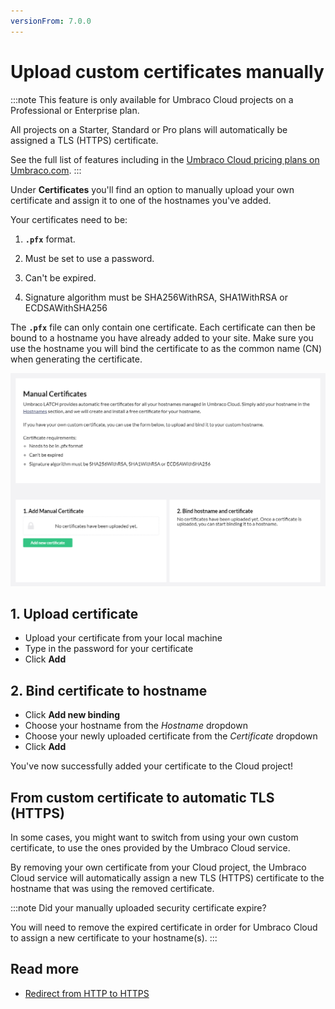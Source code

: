 ```yaml
---
versionFrom: 7.0.0
---
```


# Upload custom certificates manually

:::note
This feature is only available for Umbraco Cloud projects on a Professional or Enterprise plan.

All projects on a Starter, Standard or Pro plans will automatically be assigned a TLS (HTTPS) certificate.

See the full list of features including in the [Umbraco Cloud pricing plans on Umbraco.com](https://umbraco.com/umbraco-cloud-pricing/).
:::

Under **Certificates** you'll find an option to manually upload your own certificate and assign it to one of the hostnames you've added.

Your certificates need to be:

1. **`.pfx`** format.

2. Must be set to use a password.

3. Can't be expired.

4. Signature algorithm must be SHA256WithRSA, SHA1WithRSA or ECDSAWithSHA256

The **`.pfx`** file can only contain one certificate. Each certificate can then be bound to a hostname you have already added to your site. Make sure you use the hostname you will bind the certificate to as the common name (CN) when generating the certificate.

![Custom Certificates](images/Manual-certificate.png)

## 1. Upload certificate

* Upload your certificate from your local machine
* Type in the password for your certificate
* Click **Add**

## 2. Bind certificate to hostname

* Click **Add new binding**
* Choose your hostname from the *Hostname* dropdown
* Choose your newly uploaded certificate from the *Certificate* dropdown
* Click **Add**

You've now successfully added your certificate to the Cloud project!

## From custom certificate to automatic TLS (HTTPS)

In some cases, you might want to switch from using your own custom certificate, to use the ones provided by the Umbraco Cloud service.

By removing your own certificate from your Cloud project, the Umbraco Cloud service will automatically assign a new TLS (HTTPS) certificate to the hostname that was using the removed certificate.

:::note
Did your manually uploaded security certificate expire?

You will need to remove the expired certificate in order for Umbraco Cloud to assign a new certificate to your hostname(s).
:::

## Read more

* [Redirect from HTTP to HTTPS](../Rewrites-on-Cloud#running-your-site-on-https-only)
